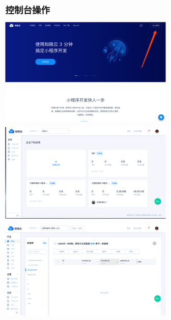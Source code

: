 <!-- ex_nonav -->

# 控制台操作

![知晓云官网](/1.x/images/dashboard/index-landing-page.png)

![应用选择](/1.x/images/dashboard/index-app-page.png)

![控制台](/1.x/images/dashboard/index-dashboard-page.png)